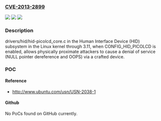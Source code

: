 ### [CVE-2013-2899](https://cve.mitre.org/cgi-bin/cvename.cgi?name=CVE-2013-2899)
![](https://img.shields.io/static/v1?label=Product&message=n%2Fa&color=blue)
![](https://img.shields.io/static/v1?label=Version&message=n%2Fa&color=blue)
![](https://img.shields.io/static/v1?label=Vulnerability&message=n%2Fa&color=brighgreen)

### Description

drivers/hid/hid-picolcd_core.c in the Human Interface Device (HID) subsystem in the Linux kernel through 3.11, when CONFIG_HID_PICOLCD is enabled, allows physically proximate attackers to cause a denial of service (NULL pointer dereference and OOPS) via a crafted device.

### POC

#### Reference
- http://www.ubuntu.com/usn/USN-2038-1

#### Github
No PoCs found on GitHub currently.

